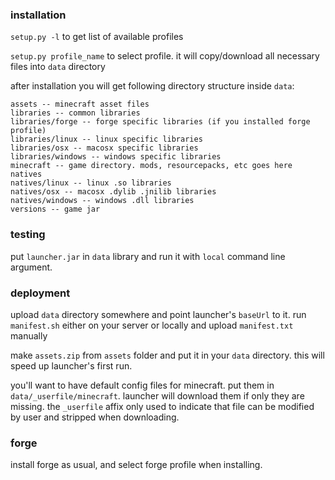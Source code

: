### installation

`setup.py -l` to get list of available profiles

`setup.py profile_name` to select profile. it will copy/download all necessary files into `data` directory

after installation you will get following directory structure inside `data`:
```
assets -- minecraft asset files
libraries -- common libraries
libraries/forge -- forge specific libraries (if you installed forge profile)
libraries/linux -- linux specific libraries
libraries/osx -- macosx specific libraries
libraries/windows -- windows specific libraries
minecraft -- game directory. mods, resourcepacks, etc goes here
natives
natives/linux -- linux .so libraries
natives/osx -- macosx .dylib .jnilib libraries
natives/windows -- windows .dll libraries
versions -- game jar
```

### testing

put `launcher.jar` in `data` library and run it with `local` command line argument.

### deployment

upload `data` directory somewhere and point launcher's `baseUrl` to it.
run `manifest.sh` either on your server or locally and upload `manifest.txt` manually

make `assets.zip` from `assets` folder and put it in your `data` directory. this will speed up launcher's first run.

you'll want to have default config files for minecraft. put them in `data/_userfile/minecraft`. launcher will download them if only they are missing. the `_userfile` affix only used to indicate that file can be modified by user and stripped when downloading.

### forge

install forge as usual, and select forge profile when installing.
